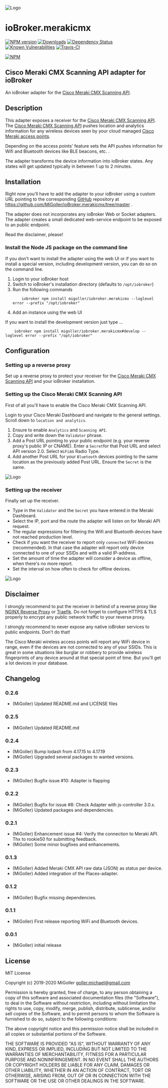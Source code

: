 ![Logo](admin/merakicmx.png)
# ioBroker.merakicmx

[![NPM version](https://img.shields.io/npm/v/iobroker.merakicmx.svg)](https://www.npmjs.com/package/iobroker.merakicmx)
[![Downloads](https://img.shields.io/npm/dm/iobroker.merakicmx.svg)](https://www.npmjs.com/package/iobroker.merakicmx)
[![Dependency Status](https://img.shields.io/david/MiGoller/iobroker.merakicmx.svg)](https://david-dm.org/MiGoller/iobroker.merakicmx)
[![Known Vulnerabilities](https://snyk.io/test/github/MiGoller/ioBroker.merakicmx/badge.svg)](https://snyk.io/test/github/MiGoller/ioBroker.merakicmx)
[![Travis-CI](https://img.shields.io/travis/MiGoller/ioBroker.merakicmx/master.svg)](https://travis-ci.org/MiGoller/ioBroker.merakicmx)

[![NPM](https://nodei.co/npm/iobroker.merakicmx.png?downloads=true)](https://nodei.co/npm/iobroker.merakicmx/)

## Cisco Meraki CMX Scanning API adapter for ioBroker

An ioBroker adapter for the [Cisco Meraki CMX Scanning API](https://documentation.meraki.com/MR/Monitoring_and_Reporting/Location_Analytics).

## Description

This adapter exposes a receiver for the [Cisco Meraki CMX Scanning API](https://documentation.meraki.com/MR/Monitoring_and_Reporting/Location_Analytics). The [Cisco Meraki CMX Scanning API](https://documentation.meraki.com/MR/Monitoring_and_Reporting/Location_Analytics) pushes location and analytics information for any wireless devices seen by your cloud managed [Cisco Meraki access points](https://meraki.cisco.com/products/wireless#models).

Depending on the access points' feature sets the API pushes information for Wifi and Bluetooth devices like BLE beacons, etc. .

The adapter transforms the device information into ioBroker states. Any states will get updated typically in between 1 up to 2 minutes.

## Installation

Right now you'll have to add the adapter to your ioBroker using a custom URL pointing to the corresponding [GitHub](https://github.com/) repository at https://github.com/MiGoller/ioBroker.merakicmx/tree/master .

The adapter does not incorporates any ioBroker Web or Socket adapters. The adapter creates a small dedicated web-service endpoint to be exposed to an public endpoint. 

Read the disclaimer, please!

### Install the Node JS package on the command line

If you don't want to install the adapter using the web UI or if you want to install a special version, including development version, you can do so on the command line.

1. Login to your ioBroker host
2. Switch to ioBroker's installation directory (defaults to `/opt/iobroker`)
3. Run the following commands
    ```
    	iobroker npm install migoller/iobroker.merakicmx --loglevel error --prefix "/opt/iobroker"
    ```
4. Add an instance using the web UI

If you want to install the development version just type ...
```
	iobroker npm install migoller/iobroker.merakicmx#develop --loglevel error --prefix "/opt/iobroker"
```

## Configuration

### Setting up a reverse proxy
Set up a reverse proxy to protect your receiver for the [Cisco Meraki CMX Scanning API](https://documentation.meraki.com/MR/Monitoring_and_Reporting/Location_Analytics) and your ioBroker installation.

### Setting up the Cisco Meraki CMX Scanning API
First of all you'll have to enable the Cisco Meraki CMX Scanning API.

Login to your Cisco Meraki Dashboard and navigate to the general settings. Scroll down to ```location and analytics```.
1. Ensure to enable ```Analytics``` and ```Scanning API```.
2. Copy and write down the ```Validator``` phrase.
3. Add a Post URL pointing to your public endpoint (e.g. your reverse proxy's public IP or CNAME). Enter a ```Secret```for that Post URL and select API version 2.0. Select ```WiFi```as Radio Type.
4. Add another Post URL for your ```Bluetooth``` devices pointing to the same location as the previously added Post URL. Ensure the ```Secret``` is the same.

![Logo](admin/Meraki_Dashboard_Settings.png)

### Setting up the receiver
Finally set up the receiver. 
- Type in the ```Validator``` and the ```Secret``` you have entered in the Meraki Dashboard.
- Select the IP, port and the route the adapter will listen on for Meraki API request.
- The regular expressions for filtering the Wifi and Bluetooth devices have not reached production level.
- Check if you want the receiver to report only ```connected``` WiFi devices (recommended). In that case the adapter will report only device connected to one of your SSIDs and with a valid IP-address.
- Set the amount of time the adapter will consider a device as offline, when there's no more report.
- Set the interval on how often to check for offline devices.

![Logo](admin/ioBroker.merakicmx_Settings.png)

## Disclaimer
I strongly recommend to put the receiver in behind of a reverse proxy like [NGINX Reverse Proxy](https://docs.nginx.com/nginx/admin-guide/web-server/reverse-proxy/) or [Traefik](https://traefik.io/). Do not forget to configure HTTPS & TLS properly to encrypt any public network traffic to your reverse proxy.

I strongly recommend to never expose any native ioBroker services to public endpoints. Don't do that!

The Cisco Meraki wireless access points will report any WiFi device in range, even if the devices are not connected to any of your SSIDs. This is great in some situations like burglar or robbery to provide wireless fingerprints of any device around at that special point of time. But you'll get a lot devices in your database.

## Changelog

### 0.2.6
* (MiGoller) Updated README.md and LICENSE files

### 0.2.5
* (MiGoller) Updated README.md

### 0.2.4
* (MiGoller) Bump lodash from 4.17.15 to 4.17.19
* (MiGoller) Upgraded several packages to wanted versions.

### 0.2.3
* (MiGoller) Bugfix issue #10: Adapter is flapping

### 0.2.2
* (MiGoller) Bugfix for issue #8: Check Adapter with js-controller 3.0.x.
* (MiGoller) Updated packages and dependencies.

### 0.2.1
* (MiGoller) Enhancement issue #4: Verify the connection to Meraki API. Thx to rookie50 for submitting feedback.
* (MiGoller) Some minor bugfixes and enhancements.

### 0.1.3
* (MiGoller) Added Meraki CMX API raw data (JSON) as status per device.
* (MiGoller) Added integration of the Places-adapter.

### 0.1.2
* (MiGoller) Bugfix missing dependencies.

### 0.1.1
* (MiGoller) First release reporting WiFi and Bluetooth devices.

### 0.0.1
* (MiGoller) initial release

## License
MIT License

Copyright (c) 2019-2020 MiGoller <goller.michael@gmail.com>

Permission is hereby granted, free of charge, to any person obtaining a copy
of this software and associated documentation files (the "Software"), to deal
in the Software without restriction, including without limitation the rights
to use, copy, modify, merge, publish, distribute, sublicense, and/or sell
copies of the Software, and to permit persons to whom the Software is
furnished to do so, subject to the following conditions:

The above copyright notice and this permission notice shall be included in all
copies or substantial portions of the Software.

THE SOFTWARE IS PROVIDED "AS IS", WITHOUT WARRANTY OF ANY KIND, EXPRESS OR
IMPLIED, INCLUDING BUT NOT LIMITED TO THE WARRANTIES OF MERCHANTABILITY,
FITNESS FOR A PARTICULAR PURPOSE AND NONINFRINGEMENT. IN NO EVENT SHALL THE
AUTHORS OR COPYRIGHT HOLDERS BE LIABLE FOR ANY CLAIM, DAMAGES OR OTHER
LIABILITY, WHETHER IN AN ACTION OF CONTRACT, TORT OR OTHERWISE, ARISING FROM,
OUT OF OR IN CONNECTION WITH THE SOFTWARE OR THE USE OR OTHER DEALINGS IN THE
SOFTWARE.